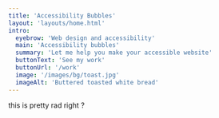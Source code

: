 ```yaml
---
title: 'Accessibility Bubbles'
layout: 'layouts/home.html'
intro:
  eyebrow: 'Web design and accessibility'
  main: 'Accessibility bubbles'
  summary: 'Let me help you make your accessible website'
  buttonText: 'See my work'
  buttonUrl: '/work'
  image: '/images/bg/toast.jpg'
  imageAlt: 'Buttered toasted white bread'
---
```


this is pretty rad right ?
